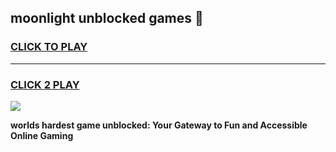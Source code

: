 
## moonlight unblocked games 👋
<h3>
<a href="https://premium.freeplayer.one?title=moonlight_unblocked_games&ref=13F">CLICK TO PLAY</a></h3>
<hr>

<h3>
<a href="https://premium.freeplayer.one?title=moonlight_unblocked_games&ref=13F">CLICK 2 PLAY</a>
  
</h3>

<a href="https://premium.freeplayer.one?title=moonlight_unblocked_games&ref=12F/"><img src="https://clearcache.store/games.png"></a>


**worlds hardest game unblocked: Your Gateway to Fun and Accessible Online Gaming**
